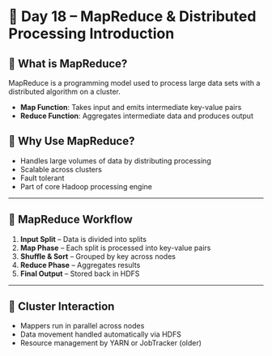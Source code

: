 # 📘 Day 18 – MapReduce & Distributed Processing Introduction

## 🔷 What is MapReduce?
MapReduce is a programming model used to process large data sets with a distributed algorithm on a cluster.

- **Map Function**: Takes input and emits intermediate key-value pairs
- **Reduce Function**: Aggregates intermediate data and produces output

## 🔷 Why Use MapReduce?
- Handles large volumes of data by distributing processing
- Scalable across clusters
- Fault tolerant
- Part of core Hadoop processing engine

---

## 🔷 MapReduce Workflow
1. **Input Split** – Data is divided into splits
2. **Map Phase** – Each split is processed into key-value pairs
3. **Shuffle & Sort** – Grouped by key across nodes
4. **Reduce Phase** – Aggregates results
5. **Final Output** – Stored back in HDFS

---

## 🔷 Cluster Interaction
- Mappers run in parallel across nodes
- Data movement handled automatically via HDFS
- Resource management by YARN or JobTracker (older)
